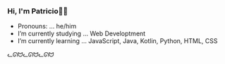 ### Hi, I'm Patricio🐱‍🐉 

 * Pronouns: ... he/him
 * I’m currently studying ... Web Developtment
 * I’m currently learning ... JavaScript, Java, Kotlin, Python, HTML, CSS

ᓚᘏᗢᓚᘏᗢᓚᘏᗢ

